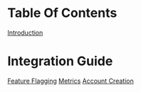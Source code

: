 # Table Of Contents
[Introduction](https://docs.kickplan.com/sdk-typescript)

# Integration Guide
[Feature Flagging](https://docs.kickplan.com/sdk-typescript/feature-flagging)
[Metrics](https://docs.kickplan.com/sdk-typescript/metrics)
[Account Creation](https://docs.kickplan.com/sdk-typescript/account-creation)
